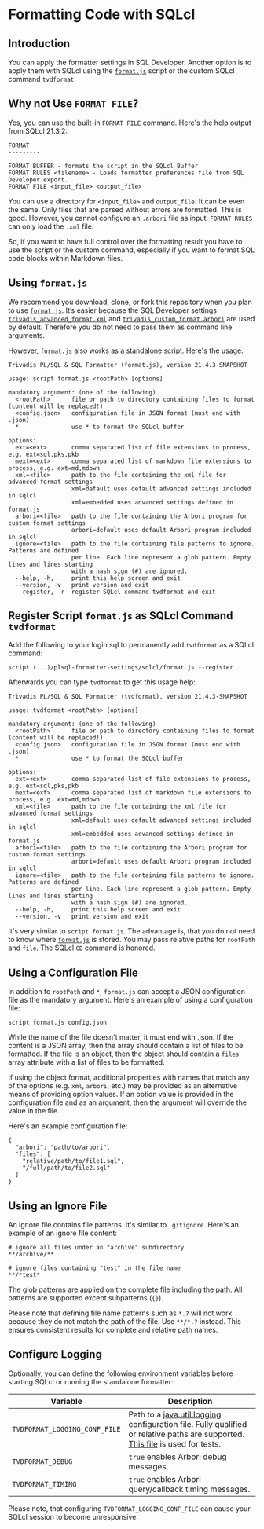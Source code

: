 # Formatting Code with SQLcl

## Introduction

You can apply the formatter settings in SQL Developer. Another option is to apply them with SQLcl using the [`format.js`](format.js) script or the custom SQLcl command `tvdformat`.

## Why not Use `FORMAT FILE`?

Yes, you can use the built-in `FORMAT FILE` command. Here's the help output from SQLcl 21.3.2:

```
FORMAT
---------

FORMAT BUFFER - formats the script in the SQLcl Buffer
FORMAT RULES <filename> - Loads formatter preferences file from SQL Developer export.
FORMAT FILE <input_file> <output_file>
```

You can use a directory for `<input_file>` and `output_file`. It can be even the same. Only files that are parsed without errors are formatted. This is good. However, you cannot configure an `.arbori` file as input. `FORMAT RULES` can only load the `.xml` file. 

So, if you want to have full control over the formatting result you have to use the script or the custom command, especially if you want to format SQL code blocks within Markdown files.

## Using `format.js`

We recommend you download, clone, or fork this repository when you plan to use [`format.js`](format.js). It’s easier because the SQL Developer settings [`trivadis_advanced_format.xml`](../settings/sql_developer/trivadis_advanced_format.xml) and [`trivadis_custom_format.arbori`](../settings/sql_developer/trivadis_custom_format.arbori) are used by default. Therefore you do not need to pass them as command line arguments.

However, [`format.js`](format.js) also works as a standalone script. Here's the usage:

```
Trivadis PL/SQL & SQL Formatter (format.js), version 21.4.3-SNAPSHOT

usage: script format.js <rootPath> [options]

mandatory argument: (one of the following)
  <rootPath>      file or path to directory containing files to format (content will be replaced!)
  <config.json>   configuration file in JSON format (must end with .json)
  *               use * to format the SQLcl buffer

options:
  ext=<ext>       comma separated list of file extensions to process, e.g. ext=sql,pks,pkb
  mext=<ext>      comma separated list of markdown file extensions to process, e.g. ext=md,mdown
  xml=<file>      path to the file containing the xml file for advanced format settings
                  xml=default uses default advanced settings included in sqlcl
                  xml=embedded uses advanced settings defined in format.js
  arbori=<file>   path to the file containing the Arbori program for custom format settings
                  arbori=default uses default Arbori program included in sqlcl
  ignore=<file>   path to the file containing file patterns to ignore. Patterns are defined
                  per line. Each line represent a glob pattern. Empty lines and lines starting
                  with a hash sign (#) are ignored.
  --help, -h,     print this help screen and exit
  --version, -v   print version and exit
  --register, -r  register SQLcl command tvdformat and exit
```

## Register Script `format.js` as SQLcl Command `tvdformat`

Add the following to your login.sql to permanently add `tvdformat` as a SQLcl command:

```
script (...)/plsql-formatter-settings/sqlcl/format.js --register
```

Afterwards you can type `tvdformat` to get this usage help:

```
Trivadis PL/SQL & SQL Formatter (tvdformat), version 21.4.3-SNAPSHOT

usage: tvdformat <rootPath> [options]

mandatory argument: (one of the following)
  <rootPath>      file or path to directory containing files to format (content will be replaced!)
  <config.json>   configuration file in JSON format (must end with .json)
  *               use * to format the SQLcl buffer

options:
  ext=<ext>       comma separated list of file extensions to process, e.g. ext=sql,pks,pkb
  mext=<ext>      comma separated list of markdown file extensions to process, e.g. ext=md,mdown
  xml=<file>      path to the file containing the xml file for advanced format settings
                  xml=default uses default advanced settings included in sqlcl
                  xml=embedded uses advanced settings defined in format.js
  arbori=<file>   path to the file containing the Arbori program for custom format settings
                  arbori=default uses default Arbori program included in sqlcl
  ignore=<file>   path to the file containing file patterns to ignore. Patterns are defined
                  per line. Each line represent a glob pattern. Empty lines and lines starting
                  with a hash sign (#) are ignored.
  --help, -h,     print this help screen and exit
  --version, -v   print version and exit
```

It's very similar to `script format.js`. The advantage is, that you do not need to know where [`format.js`](format.js) is stored. You may pass relative paths for `rootPath` and `file`. The SQLcl `CD` command is honored.

## Using a Configuration File

In addition to `rootPath` and `*`, `format.js` can accept a JSON configuration file as the mandatory argument. Here's an example of using a configuration file:

```
script format.js config.json
```

While the name of the file doesn't matter, it must end with .json. If the content is a JSON array, then the array should contain a list of files to be formatted. If the file is an object, then the object should contain a `files` array attribute with a list of files to be formatted.

If using the object format, additional properties with names that match any of the options (e.g. `xml`, `arbori`, etc.) may be provided as an alternative means of providing option values. If an option value is provided in the configuration file and as an argument, then the argument will override the value in the file.

Here's an example configuration file:

```
{
  "arbori": "path/to/arbori",
  "files": [
    "relative/path/to/file1.sql",
    "/full/path/to/file2.sql"
  ]
}
```

## Using an Ignore File

An ignore file contains file patterns. It's similar to `.gitignore`. Here's an example of an ignore file content:

```
# ignore all files under an "archive" subdirectory
**/archive/**
              
# ignore files containing "test" in the file name
**/*test*
```

The [glob](https://docs.oracle.com/javase/8/docs/api/java/nio/file/FileSystem.html#getPathMatcher-java.lang.String-) patterns are applied on the complete file including the path. All patterns are supported except subpatterns (`{}`).

Please note that defining file name patterns such as `*.?` will not work because they do not match the path of the file. Use `**/*.?` instead. This ensures consistent results for complete and relative path names.

## Configure Logging

Optionally, you can define the following environment variables before starting SQLcl or running the standalone formatter:

Variable | Description
-------- | -----------
`TVDFORMAT_LOGGING_CONF_FILE` | Path to a [java.util.logging](https://docs.oracle.com/en/java/javase/17/core/java-logging-overview.html#GUID-B83B652C-17EA-48D9-93D2-563AE1FF8EDA) configuration file. Fully qualified or relative paths are supported. [This file](../standalone/src/test/resources/logging.conf) is used for tests.
`TVDFORMAT_DEBUG` | `true` enables Arbori debug messages.
`TVDFORMAT_TIMING` |`true` enables Arbori query/callback timing messages.

Please note, that configuring `TVDFORMAT_LOGGING_CONF_FILE` can cause your SQLcl session to become unresponsive.
